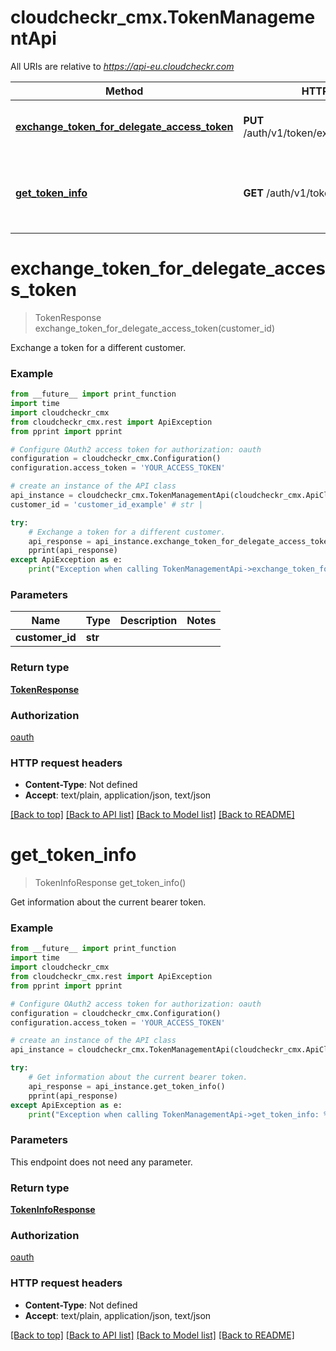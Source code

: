 # cloudcheckr_cmx.TokenManagementApi

All URIs are relative to *https://api-eu.cloudcheckr.com*

Method | HTTP request | Description
------------- | ------------- | -------------
[**exchange_token_for_delegate_access_token**](TokenManagementApi.md#exchange_token_for_delegate_access_token) | **PUT** /auth/v1/token/exchange/{customerId} | Exchange a token for a different customer.
[**get_token_info**](TokenManagementApi.md#get_token_info) | **GET** /auth/v1/token/info | Get information about the current bearer token.


# **exchange_token_for_delegate_access_token**
> TokenResponse exchange_token_for_delegate_access_token(customer_id)

Exchange a token for a different customer.

### Example
```python
from __future__ import print_function
import time
import cloudcheckr_cmx
from cloudcheckr_cmx.rest import ApiException
from pprint import pprint

# Configure OAuth2 access token for authorization: oauth
configuration = cloudcheckr_cmx.Configuration()
configuration.access_token = 'YOUR_ACCESS_TOKEN'

# create an instance of the API class
api_instance = cloudcheckr_cmx.TokenManagementApi(cloudcheckr_cmx.ApiClient(configuration))
customer_id = 'customer_id_example' # str | 

try:
    # Exchange a token for a different customer.
    api_response = api_instance.exchange_token_for_delegate_access_token(customer_id)
    pprint(api_response)
except ApiException as e:
    print("Exception when calling TokenManagementApi->exchange_token_for_delegate_access_token: %s\n" % e)
```

### Parameters

Name | Type | Description  | Notes
------------- | ------------- | ------------- | -------------
 **customer_id** | **str**|  | 

### Return type

[**TokenResponse**](TokenResponse.md)

### Authorization

[oauth](../README.md#oauth)

### HTTP request headers

 - **Content-Type**: Not defined
 - **Accept**: text/plain, application/json, text/json

[[Back to top]](#) [[Back to API list]](../README.md#documentation-for-api-endpoints) [[Back to Model list]](../README.md#documentation-for-models) [[Back to README]](../README.md)

# **get_token_info**
> TokenInfoResponse get_token_info()

Get information about the current bearer token.

### Example
```python
from __future__ import print_function
import time
import cloudcheckr_cmx
from cloudcheckr_cmx.rest import ApiException
from pprint import pprint

# Configure OAuth2 access token for authorization: oauth
configuration = cloudcheckr_cmx.Configuration()
configuration.access_token = 'YOUR_ACCESS_TOKEN'

# create an instance of the API class
api_instance = cloudcheckr_cmx.TokenManagementApi(cloudcheckr_cmx.ApiClient(configuration))

try:
    # Get information about the current bearer token.
    api_response = api_instance.get_token_info()
    pprint(api_response)
except ApiException as e:
    print("Exception when calling TokenManagementApi->get_token_info: %s\n" % e)
```

### Parameters
This endpoint does not need any parameter.

### Return type

[**TokenInfoResponse**](TokenInfoResponse.md)

### Authorization

[oauth](../README.md#oauth)

### HTTP request headers

 - **Content-Type**: Not defined
 - **Accept**: text/plain, application/json, text/json

[[Back to top]](#) [[Back to API list]](../README.md#documentation-for-api-endpoints) [[Back to Model list]](../README.md#documentation-for-models) [[Back to README]](../README.md)

